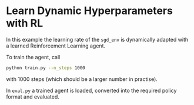 # Learn Dynamic Hyperparameters with RL
In this example the learning rate of the `sgd_env` is dynamically adapted with a 
learned Reinforcement Learning agent.

To train the agent, call
```bash
python train.py --n_steps 1000
```
with 1000 steps (which should be a larger number in practise).

In `eval.py` a trained agent is loaded, converted into the required policy format
and evaluated.